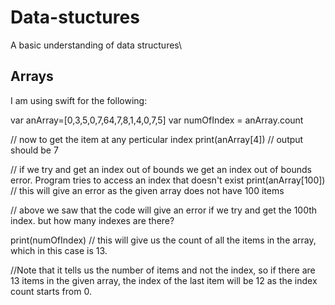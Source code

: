 # Data-stuctures
A basic understanding of data structures\ 

## Arrays
I am using swift for the following:

var anArray=[0,3,5,0,7,64,7,8,1,4,0,7,5]
var numOfIndex = anArray.count

// now to get the item at any perticular index
print(anArray[4]) // output should be 7

// if we try and get an index out of bounds we get an index out of bounds error. Program tries to access an index that doesn't exist 
print(anArray[100]) // this will give an error as the given array does not have 100 items

// above we saw that the code will give an error if we try and get the 100th index. but how many indexes are there?

print(numOfIndex) // this will give us the count of all the items in the array, which in this case is 13. 

//Note that it tells us the number of items and not the index, so if there are 13 items in the given array, the index of the last item will be 12 as the index count starts from 0.
